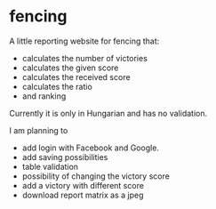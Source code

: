 # fencing

A little reporting website for fencing that:
* calculates the number of victories
* calculates the given score
* calculates the received score
* calculates the ratio
* and ranking

Currently it is only in Hungarian and has no validation. 

I am planning to 
* add login with Facebook and Google.
* add saving possibilities
* table validation
* possibility of changing the victory score
* add a victory with different score
* download report matrix as a jpeg
